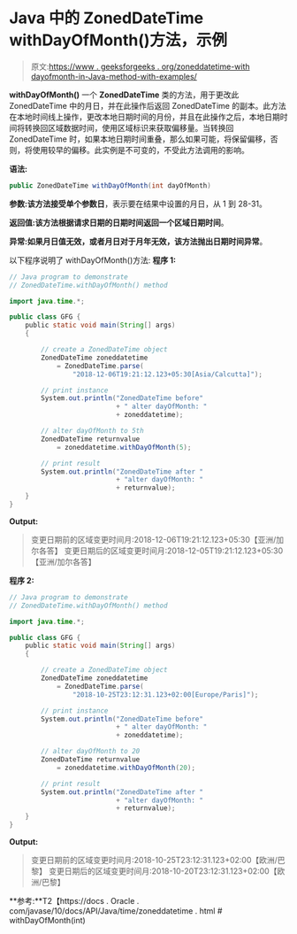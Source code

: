 # Java 中的 ZonedDateTime withDayOfMonth()方法，示例

> 原文:[https://www . geeksforgeeks . org/zoneddatetime-with dayofmonth-in-Java-method-with-examples/](https://www.geeksforgeeks.org/zoneddatetime-withdayofmonth-method-in-java-with-examples/)

**withDayOfMonth()** 一个 **ZonedDateTime** 类的方法，用于更改此 ZonedDateTime 中的月日，并在此操作后返回 ZonedDateTime 的副本。此方法在本地时间线上操作，更改本地日期时间的月份，并且在此操作之后，本地日期时间将转换回区域数据时间，使用区域标识来获取偏移量。当转换回 ZonedDateTime 时，如果本地日期时间重叠，那么如果可能，将保留偏移，否则，将使用较早的偏移。此实例是不可变的，不受此方法调用的影响。

**语法:**

```java
public ZonedDateTime withDayOfMonth(int dayOfMonth)

```

**参数:**该方法接受单个参数**日**，表示要在结果中设置的月日，从 1 到 28-31。

**返回值:**该方法根据请求日期的日期时间返回一个**区域日期时间**。

**异常:**如果月日值无效，或者月日对于月年无效，该方法抛出**日期时间异常**。

以下程序说明了 withDayOfMonth()方法:
**程序 1:**

```java
// Java program to demonstrate
// ZonedDateTime.withDayOfMonth() method

import java.time.*;

public class GFG {
    public static void main(String[] args)
    {

        // create a ZonedDateTime object
        ZonedDateTime zoneddatetime
            = ZonedDateTime.parse(
                "2018-12-06T19:21:12.123+05:30[Asia/Calcutta]");

        // print instance
        System.out.println("ZonedDateTime before"
                           + " alter dayOfMonth: "
                           + zoneddatetime);

        // alter dayOfMonth to 5th
        ZonedDateTime returnvalue
            = zoneddatetime.withDayOfMonth(5);

        // print result
        System.out.println("ZonedDateTime after "
                           + "alter dayOfMonth: "
                           + returnvalue);
    }
}
```

**Output:**

> 变更日期前的区域变更时间月:2018-12-06T19:21:12.123+05:30【亚洲/加尔各答】
> 变更日期后的区域变更时间月:2018-12-05T19:21:12.123+05:30【亚洲/加尔各答】

**程序 2:**

```java
// Java program to demonstrate
// ZonedDateTime.withDayOfMonth() method

import java.time.*;

public class GFG {
    public static void main(String[] args)
    {

        // create a ZonedDateTime object
        ZonedDateTime zoneddatetime
            = ZonedDateTime.parse(
                "2018-10-25T23:12:31.123+02:00[Europe/Paris]");

        // print instance
        System.out.println("ZonedDateTime before"
                           + " alter dayOfMonth: "
                           + zoneddatetime);

        // alter dayOfMonth to 20
        ZonedDateTime returnvalue
            = zoneddatetime.withDayOfMonth(20);

        // print result
        System.out.println("ZonedDateTime after "
                           + "alter dayOfMonth: "
                           + returnvalue);
    }
}
```

**Output:**

> 变更日期前的区域变更时间月:2018-10-25T23:12:31.123+02:00【欧洲/巴黎】
> 变更日期后的区域变更时间月:2018-10-20T23:12:31.123+02:00【欧洲/巴黎】

**参考:**T2【https://docs . Oracle . com/javase/10/docs/API/Java/time/zoneddatetime . html # withDayOfMonth(int)